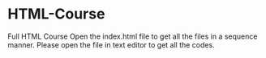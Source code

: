 # HTML-Course
Full HTML Course
Open the index.html file to get all the files in a sequence manner.
Please open the file in text editor to get all the codes.
